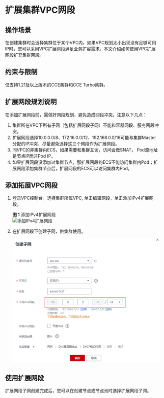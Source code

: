 # 扩展集群VPC网段<a name="cce_10_0387"></a>

## 操作场景<a name="section669391746"></a>

在创建集群时会选择集群位于某个VPC内，如果VPC规划太小出现没有足够可用IP时，您可以采用VPC扩展网段满足业务扩容需求。本文介绍如何使用VPC扩展网段扩充集群网段。

## 约束与限制<a name="section5655159659"></a>

仅支持1.21及以上版本的CCE集群和CCE Turbo集群。

## 扩展网段规划说明<a name="section1971345231616"></a>

在添加扩展网段前，需做好网段规划，避免造成网段冲突。注意以下几点：

1.  集群所在VPC下所有子网（包括扩展网段子网）不能和容器网段、服务网段冲突。
2.  扩展网段选择10.0.0.0/8、172.16.0.0/12、192.168.0.0/16可能与集群Master分配的IP冲突，尽量避免选择这三个网段作为扩展网段。
3.  同VPC的非集群内ECS，如果需要和集群互访，访问会做SNAT， Pod源地址是节点IP而非Pod IP。
4.  如果扩展网段没添加过集群节点，那扩展网段的ECS不能访问集群内Pod；扩展网段添加集群节点后，扩展网段的ECS可以访问集群内Pod。

## 添加拓展VPC网段<a name="section1868327269"></a>

1.  登录VPC控制台，选择集群所属VPC, 单击编辑网段，单击添加IPv4扩展网段。

    **图 1**  添加IPv4扩展网段<a name="fig8953173515915"></a>  
    ![](figures/添加IPv4扩展网段.png "添加IPv4扩展网段")

2.  在扩展网段下创建子网，供集群使用。

    ![](figures/zh-cn_image_0000001199501228.png)


## 使用扩展网段<a name="section362618288152"></a>

扩展网段子网创建完成后，您可以在创建节点或节点池时选择扩展网段子网。

